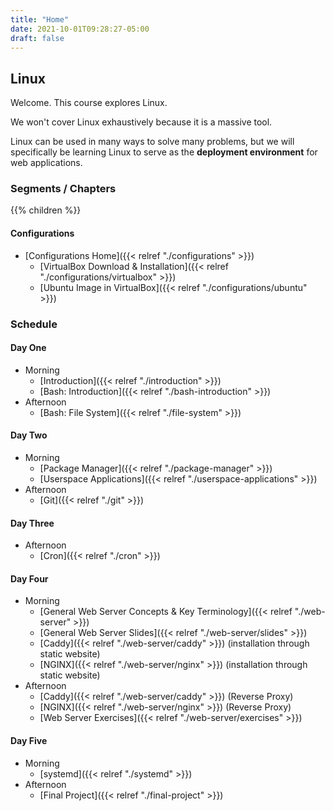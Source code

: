 ```yaml
---
title: "Home"
date: 2021-10-01T09:28:27-05:00
draft: false
---
```


## Linux

Welcome. This course explores Linux.

We won't cover Linux exhaustively because it is a massive tool. 

Linux can be used in many ways to solve many problems, but we will specifically be learning Linux to serve as the **deployment environment** for web applications.

### Segments / Chapters

{{% children %}}

#### Configurations

- [Configurations Home]({{< relref "./configurations" >}})
  - [VirtualBox Download & Installation]({{< relref "./configurations/virtualbox" >}})
  - [Ubuntu Image in VirtualBox]({{< relref "./configurations/ubuntu" >}})

### Schedule

#### Day One

- Morning
  - [Introduction]({{< relref "./introduction" >}})
  - [Bash: Introduction]({{< relref "./bash-introduction" >}})
- Afternoon
  - [Bash: File System]({{< relref "./file-system" >}})

#### Day Two

- Morning
  - [Package Manager]({{< relref "./package-manager" >}})
  - [Userspace Applications]({{< relref "./userspace-applications" >}})
- Afternoon
  - [Git]({{< relref "./git" >}})

#### Day Three

- Afternoon
  - [Cron]({{< relref "./cron" >}})

#### Day Four

- Morning
  - [General Web Server Concepts & Key Terminology]({{< relref "./web-server" >}})
  - [General Web Server Slides]({{< relref "./web-server/slides" >}})
  - [Caddy]({{< relref "./web-server/caddy" >}}) (installation through static website)
  - [NGINX]({{< relref "./web-server/nginx" >}}) (installation through static website)
- Afternoon
  - [Caddy]({{< relref "./web-server/caddy" >}}) (Reverse Proxy)
  - [NGINX]({{< relref "./web-server/nginx" >}}) (Reverse Proxy)
  - [Web Server Exercises]({{< relref "./web-server/exercises" >}})

#### Day Five

- Morning
  - [systemd]({{< relref "./systemd" >}})
- Afternoon
  - [Final Project]({{< relref "./final-project" >}})
